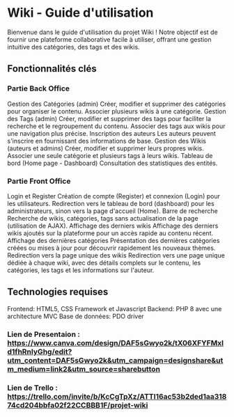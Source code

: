 # Wiki - Guide d'utilisation
Bienvenue dans le guide d'utilisation du projet Wiki ! Notre objectif est de fournir une plateforme collaborative facile à utiliser, offrant une gestion intuitive des catégories, des tags et des wikis.

## Fonctionnalités clés
### Partie Back Office
Gestion des Catégories (admin)
Créer, modifier et supprimer des catégories pour organiser le contenu.
Associer plusieurs wikis à une catégorie.
Gestion des Tags (admin)
Créer, modifier et supprimer des tags pour faciliter la recherche et le regroupement du contenu.
Associer des tags aux wikis pour une navigation plus précise.
Inscription des auteurs
Les auteurs peuvent s'inscrire en fournissant des informations de base.
Gestion des Wikis (auteurs et admins)
Créer, modifier et supprimer leurs propres wikis.
Associer une seule catégorie et plusieurs tags à leurs wikis.
Tableau de bord (Home page - Dashboard)
Consultation des statistiques des entités.
### Partie Front Office
Login et Register
Création de compte (Register) et connexion (Login) pour les utilisateurs.
Redirection vers le tableau de bord (dashboard) pour les administrateurs, sinon vers la page d'accueil (Home).
Barre de recherche
Recherche de wikis, catégories, tags sans actualisation de la page (utilisation de AJAX).
Affichage des derniers wikis
Affichage des derniers wikis ajoutés sur la plateforme pour un accès rapide au contenu récent.
Affichage des dernières catégories
Présentation des dernières catégories créées ou mises à jour pour découvrir rapidement les nouveaux thèmes.
Redirection vers la page unique des wikis
Redirection vers une page unique dédiée à chaque wiki, avec des détails complets sur le contenu, les catégories, les tags et les informations sur l'auteur.
## Technologies requises
Frontend: HTML5, CSS Framework et Javascript
Backend: PHP 8 avec une architecture MVC
Base de données: PDO driver

### Lien de Presentaion : https://www.canva.com/design/DAF5sGwyo2k/tX06XFYFMxld1fhRnIyGhg/edit?utm_content=DAF5sGwyo2k&utm_campaign=designshare&utm_medium=link2&utm_source=sharebutton

### Lien de Trello : https://trello.com/invite/b/KcCgTpXz/ATTI16ac53b2ded1aa31874cd204bbfa02f22CCBBB1F/projet-wiki